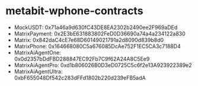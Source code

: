 # metabit-wphone-contracts
* MockUSDT: 0x71a46a9d630fC43DE8EA2302b2490ee2F969aDEd
* MatrixPayment: 0x2E3bE631883802FeD0D36690a74a4a234122a830
* Matrix: 0x842daC4cE7e68D60149021791a2d8090d839b8d0
* MatrixPhone: 0x164668080C5a676085DcAe752F1EC5CA3c7188D4
* MatrixAiAgentOne: 0x0d2357bDdFBD288847EC92Fb7C9f62A24A8C5Ee9
* MatrixAiAgentPro: 0xd1b806026B0D3eD0725C5c6f2e13A923922389e2
* MatrixAiAgentUltra: 0xbF655048Df542c283dFFd1802b220d239eFB5adA
